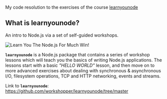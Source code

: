 My code resolution to the exercises of the course [learnyounode](https://github.com/workshopper/learnyounode/tree/master)

## What is learnyounode?

An intro to Node.js via a set of self-guided workshops.

![Learn You The Node.js For Much Win!](https://raw.github.com/rvagg/learnyounode/master/learnyounode.png)

<b><code>learnyounode</code></b> is a Node.js package that contains a series of workshop lessons which will teach you the basics of writing Node.js applications. The lessons start with a basic *"HELLO WORLD"* lesson, and then move on to more advanced exercises about dealing with synchronous & asynchronous I/O, filesystem operations, TCP and HTTP networking, events and streams.

Link to <b><code>learnyounode</code></b>: https://github.com/workshopper/learnyounode/tree/master
